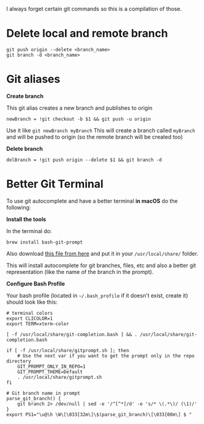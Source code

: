 I always forget certain git commands so this is a compilation of those. 

# Delete local and remote branch

```
git push origin --delete <branch_name>
git branch -d <branch_name>
```

# Git aliases

**Create branch**

This git alias creates a new branch and publishes to origin

```newBranch = !git checkout -b $1 && git push -u origin```

Use it like `git newBranch myBranch` This will create a branch called `myBranch` and will be pushed to origin (so the remote branch will be created too)

**Delete branch**

`delBranch = !git push origin --delete $1 && git branch -d`


# Better Git Terminal

To use git autocomplete and have a better terminal **in macOS** do the following: 

**Install the tools** 

In the terminal do: 
```
brew install bash-git-prompt
```

Also download [this file from here](https://raw.githubusercontent.com/git/git/master/contrib/completion/git-completion.bash) and put it in your `/usr/local/share/` folder.

This will install autocomplete for git branches, files, etc and also a better git representation (like the name of the branch in the prompt).

**Configure Bash Profile**

Your bash profile (located in `~/.bash_profile` if it doesn't exist, create it) should look like this:
```
# terminal colors
export CLICOLOR=1
export TERM=xterm-color

[ -f /usr/local/share/git-completion.bash ] && . /usr/local/share/git-completion.bash

if [ -f /usr/local/share/gitprompt.sh ]; then
    # Use the next var if you want to get the prompt only in the repo directory
    GIT_PROMPT_ONLY_IN_REPO=1
    GIT_PROMPT_THEME=Default
    . /usr/local/share/gitprompt.sh
fi

# Git branch name in prompt
parse_git_branch() {
    git branch 2> /dev/null | sed -e '/^[^*]/d' -e 's/* \(.*\)/ (\1)/'
}
export PS1="\u@\h \W\[\033[32m\]\$(parse_git_branch)\[\033[00m\] $ "
```


